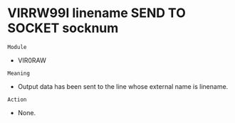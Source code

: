 # VIRRW99I linename SEND TO SOCKET socknum

`Module`
- VIR0RAW

`Meaning`
- Output data has been sent to the line whose external name is linename.

`Action`
- None.
